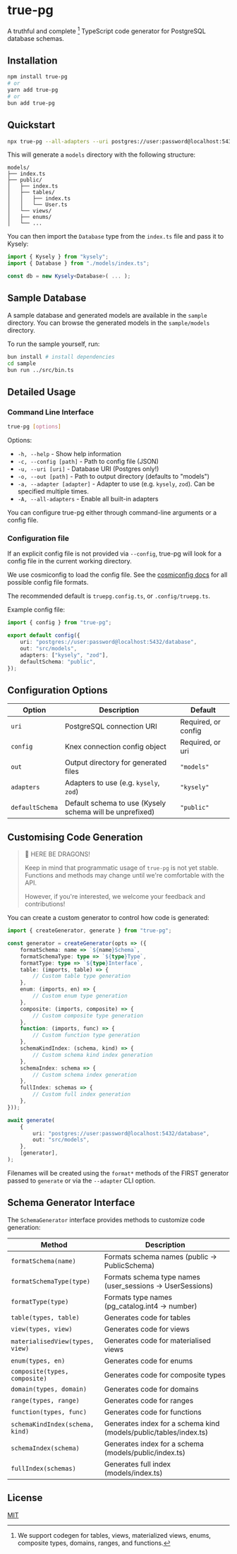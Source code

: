 # true-pg

A truthful and complete [^1] TypeScript code generator for PostgreSQL database schemas.

## Installation

```bash
npm install true-pg
# or
yarn add true-pg
# or
bun add true-pg
```

## Quickstart

```bash
npx true-pg --all-adapters --uri postgres://user:password@localhost:5432/database --out ./models
```

This will generate a `models` directory with the following structure:

```
models/
├── index.ts
├── public/
│   ├── index.ts
│   ├── tables/
│   │   ├── index.ts
│   │   └── User.ts
│   └── views/
│   ├── enums/
│   └── ...
```

You can then import the `Database` type from the `index.ts` file and pass it to Kysely:

```typescript
import { Kysely } from "kysely";
import { Database } from "./models/index.ts";

const db = new Kysely<Database>( ... );
```

## Sample Database

A sample database and generated models are available in the `sample` directory. You can browse the generated models in the `sample/models` directory.

To run the sample yourself, run:

```bash
bun install # install dependencies
cd sample
bun run ../src/bin.ts
```

## Detailed Usage

### Command Line Interface

```bash
true-pg [options]
```

Options:

-   `-h, --help` - Show help information
-   `-c, --config [path]` - Path to config file (JSON)
-   `-u, --uri [uri]` - Database URI (Postgres only!)
-   `-o, --out [path]` - Path to output directory (defaults to "models")
-   `-a, --adapter [adapter]` - Adapter to use (e.g. `kysely`, `zod`). Can be specified multiple times.
-   `-A, --all-adapters` - Enable all built-in adapters

You can configure true-pg either through command-line arguments or a config file.

### Configuration file

If an explicit config file is not provided via `--config`, true-pg will look for a config file in the current working directory.

We use cosmiconfig to load the config file. See the [cosmiconfig docs](https://github.com/cosmiconfig/cosmiconfig#usage-for-end-users) for all possible config file formats.

The recommended default is `truepg.config.ts`, or `.config/truepg.ts`.

Example config file:

```typescript
import { config } from "true-pg";

export default config({
	uri: "postgres://user:password@localhost:5432/database",
	out: "src/models",
	adapters: ["kysely", "zod"],
	defaultSchema: "public",
});
```

## Configuration Options

| Option          | Description                                              | Default             |
| --------------- | -------------------------------------------------------- | ------------------- |
| `uri`           | PostgreSQL connection URI                                | Required, or config |
| `config`        | Knex connection config object                            | Required, or uri    |
| `out`           | Output directory for generated files                     | `"models"`          |
| `adapters`      | Adapters to use (e.g. `kysely`, `zod`)                   | `"kysely"`          |
| `defaultSchema` | Default schema to use (Kysely schema will be unprefixed) | `"public"`          |

## Customising Code Generation

> 🔔 HERE BE DRAGONS!
>
> Keep in mind that programmatic usage of `true-pg` is not yet stable. Functions and methods may change until we're comfortable with the API.
>
> However, if you're interested, we welcome your feedback and contributions!

You can create a custom generator to control how code is generated:

```typescript
import { createGenerator, generate } from "true-pg";

const generator = createGenerator(opts => ({
	formatSchema: name => `${name}Schema`,
	formatSchemaType: type => `${type}Type`,
	formatType: type => `${type}Interface`,
	table: (imports, table) => {
		// Custom table type generation
	},
	enum: (imports, en) => {
		// Custom enum type generation
	},
	composite: (imports, composite) => {
		// Custom composite type generation
	},
	function: (imports, func) => {
		// Custom function type generation
	},
	schemaKindIndex: (schema, kind) => {
		// Custom schema kind index generation
	},
	schemaIndex: schema => {
		// Custom schema index generation
	},
	fullIndex: schemas => {
		// Custom full index generation
	},
}));

await generate(
	{
		uri: "postgres://user:password@localhost:5432/database",
		out: "src/models",
	},
	[generator],
);
```

Filenames will be created using the `format*` methods of the FIRST generator passed to `generate` or via the `--adapter` CLI option.

## Schema Generator Interface

The `SchemaGenerator` interface provides methods to customize code generation:

| Method                          | Description                                                       |
| ------------------------------- | ----------------------------------------------------------------- |
| `formatSchema(name)`            | Formats schema names (public -> PublicSchema)                     |
| `formatSchemaType(type)`        | Formats schema type names (user_sessions -> UserSessions)         |
| `formatType(type)`              | Formats type names (pg_catalog.int4 -> number)                    |
| `table(types, table)`           | Generates code for tables                                         |
| `view(types, view)`             | Generates code for views                                          |
| `materialisedView(types, view)` | Generates code for materialised views                             |
| `enum(types, en)`               | Generates code for enums                                          |
| `composite(types, composite)`   | Generates code for composite types                                |
| `domain(types, domain)`         | Generates code for domains                                        |
| `range(types, range)`           | Generates code for ranges                                         |
| `function(types, func)`         | Generates code for functions                                      |
| `schemaKindIndex(schema, kind)` | Generates index for a schema kind (models/public/tables/index.ts) |
| `schemaIndex(schema)`           | Generates index for a schema (models/public/index.ts)             |
| `fullIndex(schemas)`            | Generates full index (models/index.ts)                            |

## License

[MIT](LICENSE)

[^1]: We support codegen for tables, views, materialized views, enums, composite types, domains, ranges, and functions.
